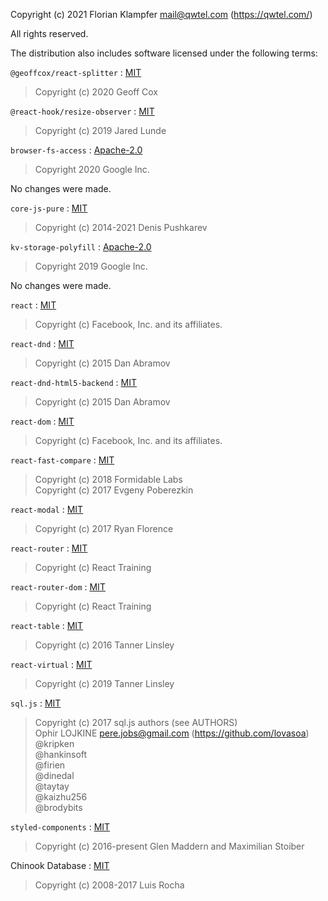 Copyright (c) 2021 Florian Klampfer <mail@qwtel.com> (https://qwtel.com/)

All rights reserved.

The distribution also includes software licensed under the following terms:

`@geoffcox/react-splitter` : [MIT]
> Copyright (c) 2020 Geoff Cox

`@react-hook/resize-observer` : [MIT]
> Copyright (c) 2019 Jared Lunde

`browser-fs-access` : [Apache-2.0]
>  Copyright 2020 Google Inc.

No changes were made.

`core-js-pure` : [MIT]
> Copyright (c) 2014-2021 Denis Pushkarev

`kv-storage-polyfill` : [Apache-2.0]
>  Copyright 2019 Google Inc.

No changes were made.

`react` : [MIT]
> Copyright (c) Facebook, Inc. and its affiliates.

`react-dnd` : [MIT]
> Copyright (c) 2015 Dan Abramov

`react-dnd-html5-backend` : [MIT]
> Copyright (c) 2015 Dan Abramov

`react-dom` : [MIT]
> Copyright (c) Facebook, Inc. and its affiliates.

`react-fast-compare` : [MIT]
> Copyright (c) 2018 Formidable Labs  
> Copyright (c) 2017 Evgeny Poberezkin  

`react-modal` : [MIT]
> Copyright (c) 2017 Ryan Florence

`react-router` : [MIT]
> Copyright (c) React Training

`react-router-dom` : [MIT]
> Copyright (c) React Training

`react-table` : [MIT]
> Copyright (c) 2016 Tanner Linsley

`react-virtual` : [MIT]
> Copyright (c) 2019 Tanner Linsley

`sql.js` : [MIT]
> Copyright (c) 2017 sql.js authors (see AUTHORS)  
> Ophir LOJKINE <pere.jobs@gmail.com> (https://github.com/lovasoa)  
> @kripken  
> @hankinsoft  
> @firien  
> @dinedal  
> @taytay  
> @kaizhu256  
> @brodybits  

`styled-components` : [MIT]
> Copyright (c) 2016-present Glen Maddern and Maximilian Stoiber

Chinook Database : [MIT]
> Copyright (c) 2008-2017 Luis Rocha


[MIT]: https://mit-license.org
[Apache-2.0]: http://www.apache.org/licenses/LICENSE-2.0.html